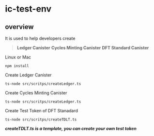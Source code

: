 # ic-test-env
## overview

It is used to help developers create  
> **Ledger Canister**
> **Cycles Minting Canister**
> **DFT Standard Canister**

Linux or Mac
```
npm install
```

Create Ledger Canister
```
ts-node src/scritps/createLedger.ts
```

Create Cycles Minting Canister
```
ts-node src/scritps/createLedger.ts
```


Create Test Token of DFT Stanadard 
```
ts-node src/scritps/createTDLT.ts
```

***createTDLT.ts is a template, you can create your own test token***